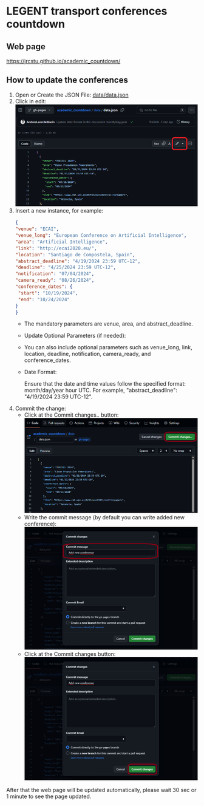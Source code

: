 # LEGENT transport conferences countdown

## Web page

https://jrcstu.github.io/academic_countdown/

## How to update the conferences

1. Open or Create the JSON File: 
    [data/data.json](data/data.json)
2. Click in edit:
      ![EDIT](images/Edit.png)
3. Insert a new instance, for example:
    ```json
    {
    "venue": "ECAI",
    "venue_long": "European Conference on Artificial Intelligence",
    "area": "Artificial Intelligence",
    "link": "http://ecai2020.eu/",
    "location": "Santiago de Compostela, Spain",
    "abstract_deadline": "4/19/2024 23:59 UTC-12",
    "deadline": "4/25/2024 23:59 UTC-12",
    "notification": "07/04/2024",
    "camera_ready": "08/26/2024",
    "conference_dates": {
     "start": "10/19/2024",
     "end": "10/24/2024"
    }
    }
    ```
    * The mandatory parameters are venue, area, and abstract_deadline.
    * Update Optional Parameters (if needed):
    * You can also include optional parameters such as venue_long, link, location, deadline, notification, camera_ready, and conference_dates.
    * Date Format:
      
       Ensure that the date and time values follow the specified format: month/day/year hour UTC. For example, "abstract_deadline": "4/19/2024 23:59 UTC-12".
4. Commit the change:
    * Click at the Commit changes.. button:
        ![Commit changes](images/Commit.png)
    * Write the commit message (by default you can write added new conference):
        ![Write the message](images/Commit_2.png)
    * Click at the Commit changes button:
        ![Submit the commit](images/Commit_3.png)

After that the web page will be updated automatically, please wait 30 sec or 1 minute to see the page updated.
